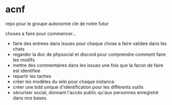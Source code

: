 # acnf

repo pour le groupe autonomie cle de notre futur

choses a faire pour commencer...

- faire des entrees dans issues pour chaque chose a faire validee dans les chats
- regarder la doc de phpsocial et discord pour comprendre comment faire les modifs
- mettre des commentaires dans les issues une fois que la facon de faire est identifiee
- repartir les taches
- créer les modèles du wiki pour chaque instance.
- créer une bdd unique d'identification pour les différents outils
- sécuriser social, donnant l'accès public qu'aux personnes enregistré dans nos bases.
